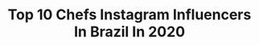 ---
title: Top 10 Chefs Instagram Influencers In Brazil In 2020
description: Identify the most popular Instagram accounts on inBeat.
platform: Instagram
profiles:
  - username: "mamaedocesar"
    fullname: >-
      Janaína Oliveira
    location: "Brazil"
    followers: 8897
    engagement: 844
    commentsToLikes: 0.307026
    avatar: "https://scontent-ams4-1.cdninstagram.com/v/t51.2885-19/s320x320/70460085_1430963980375534_1741863689570484224_n.jpg?_nc_ht=scontent-ams4-1.cdninstagram.com&_nc_ohc=zC4t8t9EmEMAX_bocd8&oh=e8fca66204b132ea97495c56dcd67f52&oe=5EBA88E8"
    verified: false
    hashtags: "#mamaedocesar, #primeironatal, #beberaiz, #bebenutella"
  - username: "natialves87"
    fullname: >-
      Natalia Thais Alves
    location: "Brazil"
    followers: 38782
    engagement: 297
    commentsToLikes: 0.054423
    avatar: "https://scontent-ssn1-1.cdninstagram.com/v/t51.2885-19/s320x320/70210530_583151818891356_9191839864436293632_n.jpg?_nc_ht=scontent-ssn1-1.cdninstagram.com&_nc_ohc=zSI-k1AKvvIAX8YbjsZ&oh=94acf2cc4a008501afccf253f622c81b&oe=5E8F79F3"
    verified: false
    hashtags: "#emcasa"
  - username: "rex2099"
    fullname: >-
      Rex
    location: "Brazil"
    followers: 95452
    engagement: 784
    commentsToLikes: 0.015241
    avatar: "https://scontent-amt2-1.cdninstagram.com/v/t51.2885-19/11849850_865346823513049_1757272387_a.jpg?_nc_ht=scontent-amt2-1.cdninstagram.com&_nc_ohc=TEyf9SVcjkoAX--csU7&oh=205a6316ad2ea5aa33660b24f9315723&oe=5EB7E993"
    verified: false
    hashtags: "#figurino, #oculosdesol, #escolhassaudaveis, #arsenalgourmet"
  - username: "mirelebirck"
    fullname: >-
      Mirele Birck
    location: "Brazil"
    followers: 22720
    engagement: 376
    commentsToLikes: 0.036040
    avatar: "https://scontent-arn2-2.cdninstagram.com/v/t51.2885-19/s320x320/73185811_2185673951733455_2905028549444370432_n.jpg?_nc_ht=scontent-arn2-2.cdninstagram.com&_nc_ohc=4Rg52VCZ-R0AX86z90G&oh=d9368580b727f2b9fc3722dd36abfe42&oe=5EA664FD"
    verified: false
    hashtags: "#turorialdemake, #esporte, #yobabrasil, #video"
  - username: "sandrinhaprinces"
    fullname: >-
      Sandra silva
    location: "Brazil"
    followers: 25374
    engagement: 221
    commentsToLikes: 0.034219
    avatar: "https://instagram.fkhi15-1.fna.fbcdn.net/v/t51.2885-19/s320x320/82941591_2695905140496628_4289209999713894400_n.jpg?_nc_ht=instagram.fkhi15-1.fna.fbcdn.net&_nc_ohc=_MEJcPC8ScAAX-r1OQq&oh=e78ffc0ad33aa82362f6c9c66e9e40c2&oe=5EB5A093"
    verified: false
    hashtags: "#meuamor, #vcconsegue, #cilios, #treino"
  - username: "alana.camposs"
    fullname: >-
      Alana Campos
    location: "Brazil"
    followers: 597136
    engagement: 107
    commentsToLikes: 0.034622
    avatar: "https://scontent-lhr8-1.cdninstagram.com/v/t51.2885-19/s320x320/87859011_512164309706003_664897560606932992_n.jpg?_nc_ht=scontent-lhr8-1.cdninstagram.com&_nc_ohc=3PrST6pbzvoAX88sIA8&oh=313a82d9a0f5fd38e39e797cb2dab0d9&oe=5EB9A8EA"
    verified: true
    hashtags: "#vacations, #revolverepost, #ootd, #beachbum"
  - username: "fabio_masterchef"
    fullname: >-
      Fábio Gomes
    location: "Brazil"
    followers: 25994
    engagement: 183
    commentsToLikes: 0.022002
    avatar: "https://scontent-lhr8-1.cdninstagram.com/v/t51.2885-19/s320x320/67718957_368629417418332_7157248246400679936_n.jpg?_nc_ht=scontent-lhr8-1.cdninstagram.com&_nc_ohc=Ey3cEZfrCSwAX_R1inL&oh=854989af9d25b23a679ac7ef437c659d&oe=5EBB2128"
    verified: false
    hashtags: "#sharefood, #foodstagram, #foodiegram, #foodlover"
  - username: "mauro__airosa"
    fullname: >-
      Mauro Airosa
    location: "Brazil"
    followers: 6962
    engagement: 363
    commentsToLikes: 0.033879
    avatar: "https://scontent-lhr8-1.cdninstagram.com/v/t51.2885-19/s320x320/87740524_633099187487605_6866673767293124608_n.jpg?_nc_ht=scontent-lhr8-1.cdninstagram.com&_nc_ohc=RyG9B2DTcyMAX-XScGU&oh=60a3bc126a2fe9282f9c970140ea5ec4&oe=5EB8D1BF"
    verified: false
    hashtags: "#worldstreetfood, #manosnoferroenavida, #mauroairosa, #hamburgueriaalfaiate"
  - username: "anaguiomar.oficial"
    fullname: >-
      Ana Guiomar
    location: "Brazil"
    followers: 451017
    engagement: 161
    commentsToLikes: 0.009000
    avatar: "https://scontent-ams4-1.cdninstagram.com/v/t51.2885-19/s320x320/43912949_274170416765589_8403367040932380672_n.jpg?_nc_ht=scontent-ams4-1.cdninstagram.com&_nc_ohc=aBzXjvPWlgYAX8bSGza&oh=47dd4bdc2710f8bc8c626517ffd26480&oe=5EB201AE"
    verified: true
    hashtags: "#anmsp, #portugal, #covid19, #not"
  - username: "charlesrosamma"
    fullname: >-
      CharlesRosa
    location: "Brazil"
    followers: 19301
    engagement: 426
    commentsToLikes: 0.048235
    avatar: "https://scontent-atl3-1.cdninstagram.com/v/t51.2885-19/s320x320/12081133_1073451962688755_1627910063_a.jpg?_nc_ht=scontent-atl3-1.cdninstagram.com&_nc_ohc=63a-iZO-kwgAX87qizI&oh=0d444582229fac9ad9363ea154431ac2&oe=5EB908B1"
    verified: true
    hashtags: "#corona, #dedication, #reebok, #hardwork"
---